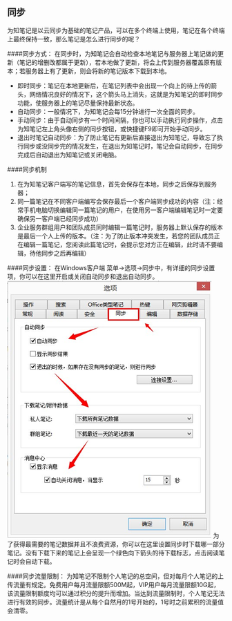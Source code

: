 ## 同步
为知笔记是以云同步为基础的笔记产品，可以在多个终端上使用，笔记在各个终端上最终保持一致，那么笔记是怎么进行同步的呢？

####同步方式：
在同步时，为知笔记会自动检查本地笔记与服务器上笔记做的更新（笔记的增删改都属于更新），若本地做了更新，将会上传到服务器覆盖原有版本；若服务器上有了更新，则会将新的笔记版本下载到本地。

- 即时同步：笔记在本地更新后，在笔记列表中会出现一个向上的待上传的箭头，网络情况良好的情况下，这个箭头马上消失，这就是为知笔记的即时同步功能，使服务器上的笔记尽量保持最新状态。
- 自动同步：一般情况下，为知笔记会每15分钟进行一次全面的同步。
- 手动同步：由于自动同步有一个时间间隔，你也可以手动执行同步操作，点击为知笔记左上角头像右侧的同步按钮，或快捷键F9即可开始手动同步。
- 退出时笔记自动同步：为了防止笔记有更新后直接退出为知笔记，导致忘了执行同步或没同步完的情况发生，在退出为知笔记时，笔记会自动同步，在同步完成后自动退出为知笔记或关闭电脑。



####同步机制

1. 在为知笔记客户端写的笔记信息，首先会保存在本地，同步之后保存到服务器；
2. 同一篇笔记在不同客户端编写会保存最后一个客户端同步成功的内容（注：经常手机电脑切换编辑同一篇笔记的用户，在使用另一客户端编辑笔记时一定要确保另一客户端已经同步成功）
3. 企业服务群组用户和团队成员同时编辑一篇笔记时，服务器上默认保存的版本是最后一个人上传的版本。（注：为了防止版本冲突发生，若您的团队成员正在编辑一篇笔记，您阅读此篇笔记时，会提示您对方正在编辑，此时请不要编辑，待他同步之后再编辑）

####同步设置：
在Windows客户端 菜单->选项->同步中，有详细的同步设置项，你可以在这里开启或关闭自动同步和退出自动同步。</br>![W9](img/W9.jpg)
为了获得最需要的笔记数据并且不浪费资源，你可以在这里设置同步时下载哪一部分笔记。没有下载下来的笔记上会呈现一个绿色向下箭头的待下载标志，点击阅读笔记时会自动下载。

####同步流量限制：
为知笔记不限制个人笔记的总空间，但对每月个人笔记的上传流量有规定。免费用户每月流量限额500M起，VIP用户每月流量限额10G起，该流量限制额度均可以通过积分的提升而增加。当达到流量限制时，个人笔记无法进行有效的同步。流量统计是从每个自然月的1号开始的，1号时之前累积的流量值会清零。
